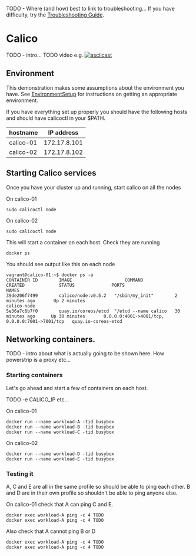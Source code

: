 TODO - Where (and how) best to link to troubleshooting... If you have difficulty, try the [Troubleshooting Guide](./Troubleshooting.md).
# Calico
TODO - intro...
TODO video e.g. [![asciicast](https://asciinema.org/a/14.png)](https://asciinema.org/a/14?autoplay=1)

## Environment
This demonstration makes some assumptions about the environment you have. See [EnvironmentSetup](EnvironmentSetup.md) for instructions on getting an appropriate environment.

If you have everything set up properly you should have the following hosts and should have calicoctl in your $PATH.

| hostname  | IP address   |
|-----------|--------------|
| calico-01 | 172.17.8.101 |
| calico-02 | 172.17.8.102 |

## Starting Calico services<a id="calico-services"></a>

Once you have your cluster up and running, start calico on all the nodes

On calico-01

    sudo calicoctl node

On calico-02

    sudo calicoctl node

This will start a container on each host. Check they are running

    docker ps

You should see output like this on each node

    vagrant@calico-01:~$ docker ps -a
    CONTAINER ID        IMAGE                    COMMAND                CREATED             STATUS              PORTS                                            NAMES
    39de206f7499        calico/node:v0.5.2   "/sbin/my_init"        2 minutes ago       Up 2 minutes                                                         calico-node
    5e36a7c6b7f0        quay.io/coreos/etcd  "/etcd --name calico   30 minutes ago      Up 30 minutes       0.0.0.0:4001->4001/tcp, 0.0.0.0:7001->7001/tcp   quay.io-coreos-etcd

## Networking containers.
TODO - intro about what is actually going to be shown here. How powerstrip is a proxy etc...

### Starting containers
Let's go ahead and start a few of containers on each host.

TODO -e CALICO_IP etc...

On calico-01

    docker run --name workload-A -tid busybox
    docker run --name workload-B -tid busybox
    docker run --name workload-C -tid busybox

On calico-02

    docker run --name workload-D -tid busybox
    docker run --name workload-E -tid busybox


### Testing it
A, C and E are all in the same profile so should be able to ping each other.  B and D are in their own profile so shouldn't be able to ping anyone else.
    
On calico-01 check that A can ping C and E.

    docker exec workload-A ping -c 4 TODO
    docker exec workload-A ping -c 4 TODO

Also check that A cannot ping B or D

    docker exec workload-A ping -c 4 TODO
    docker exec workload-A ping -c 4 TODO

